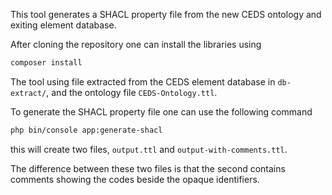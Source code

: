 This tool generates a SHACL property file from the new CEDS ontology
and exiting element database.

After cloning the repository one can install the libraries using
```bash
composer install
```

The tool using file extracted from the CEDS element database in
`db-extract/`, and the ontology file `CEDS-Ontology.ttl`.

To generate the SHACL property file one can use the following command

```bash
php bin/console app:generate-shacl
```

this will create two files, `output.ttl` and `output-with-comments.ttl`.

The difference between these two files is that the second contains
comments showing the codes beside the opaque identifiers.
